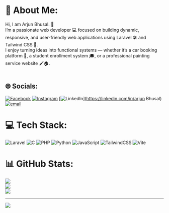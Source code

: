 # 💫 About Me:
Hi, I am Arjun Bhusal. 👋<br>I’m a passionate web developer 💻 focused on building dynamic, responsive, and user-friendly web applications using Laravel 🛠️ and Tailwind CSS 🎨.<br>I enjoy turning ideas into functional systems — whether it’s a car booking platform 🚗, a student enrollment system 🎓, or a professional painting service website 🖌️🏠.<br><br>


## 🌐 Socials:
[![Facebook](https://img.shields.io/badge/Facebook-%231877F2.svg?logo=Facebook&logoColor=white)](https://facebook.com/arjun.bhusal.50767) [![Instagram](https://img.shields.io/badge/Instagram-%23E4405F.svg?logo=Instagram&logoColor=white)](https://instagram.com/arjun_bhusall) [![LinkedIn](https://img.shields.io/badge/LinkedIn-%230077B5.svg?logo=linkedin&logoColor=white)](https://linkedin.com/in/arjun Bhusal) [![email](https://img.shields.io/badge/Email-D14836?logo=gmail&logoColor=white)](mailto:bhusala@452gmail.com) 

# 💻 Tech Stack:
![Laravel](https://img.shields.io/badge/laravel-%23FF2D20.svg?style=for-the-badge&logo=laravel&logoColor=white) ![C](https://img.shields.io/badge/c-%2300599C.svg?style=for-the-badge&logo=c&logoColor=white) ![PHP](https://img.shields.io/badge/php-%23777BB4.svg?style=for-the-badge&logo=php&logoColor=white) ![Python](https://img.shields.io/badge/python-3670A0?style=for-the-badge&logo=python&logoColor=ffdd54) ![JavaScript](https://img.shields.io/badge/javascript-%23323330.svg?style=for-the-badge&logo=javascript&logoColor=%23F7DF1E) ![TailwindCSS](https://img.shields.io/badge/tailwindcss-%2338B2AC.svg?style=for-the-badge&logo=tailwind-css&logoColor=white) ![Vite](https://img.shields.io/badge/vite-%23646CFF.svg?style=for-the-badge&logo=vite&logoColor=white)
# 📊 GitHub Stats:
![](https://github-readme-stats.vercel.app/api?username=arjunprasadbhusal&theme=algolia&hide_border=false&include_all_commits=true&count_private=true)<br/>
![](https://nirzak-streak-stats.vercel.app/?user=arjunprasadbhusal&theme=algolia&hide_border=false)<br/>
![](https://github-readme-stats.vercel.app/api/top-langs/?username=arjunprasadbhusal&theme=algolia&hide_border=false&include_all_commits=true&count_private=true&layout=compact)

---
[![](https://visitcount.itsvg.in/api?id=arjunprasadbhusal&icon=0&color=0)](https://visitcount.itsvg.in)

<!-- Proudly created with GPRM ( https://gprm.itsvg.in ) -->
